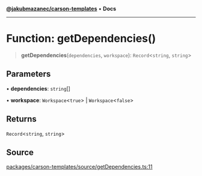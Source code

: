 [**@jakubmazanec/carson-templates**](../README.md) • **Docs**

---

# Function: getDependencies()

> **getDependencies**(`dependencies`, `workspace`): `Record`\<`string`, `string`\>

## Parameters

• **dependencies**: `string`[]

• **workspace**: `Workspace`\<`true`\> \| `Workspace`\<`false`\>

## Returns

`Record`\<`string`, `string`\>

## Source

[packages/carson-templates/source/getDependencies.ts:11](https://github.com/jakubmazanec/js-tools/blob/45932621a19c677851f8bf60e4a28d217617972b/packages/carson-templates/source/getDependencies.ts#L11)
